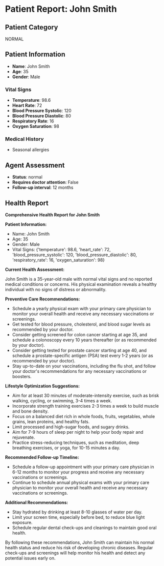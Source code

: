 # Patient Report: John Smith

## Patient Category

NORMAL

## Patient Information

- **Name**: John Smith
- **Age**: 35
- **Gender**: Male

### Vital Signs

- **Temperature**: 98.6
- **Heart Rate**: 72
- **Blood Pressure Systolic**: 120
- **Blood Pressure Diastolic**: 80
- **Respiratory Rate**: 16
- **Oxygen Saturation**: 98

### Medical History

- Seasonal allergies

## Agent Assessment

- **Status**: normal
- **Requires doctor attention**: False
- **Follow-up interval**: 12 months
## Health Report

**Comprehensive Health Report for John Smith**

**Patient Information:**

* Name: John Smith
* Age: 35
* Gender: Male
* Vital Signs: {'temperature': 98.6, 'heart_rate': 72, 'blood_pressure_systolic': 120, 'blood_pressure_diastolic': 80, 'respiratory_rate': 16, 'oxygen_saturation': 98}

**Current Health Assessment:**

John Smith is a 35-year-old male with normal vital signs and no reported medical conditions or concerns. His physical examination reveals a healthy individual with no signs of distress or abnormality.

**Preventive Care Recommendations:**

* Schedule a yearly physical exam with your primary care physician to monitor your overall health and receive any necessary vaccinations or screenings.
* Get tested for blood pressure, cholesterol, and blood sugar levels as recommended by your doctor.
* Consider getting screened for colon cancer starting at age 35, and schedule a colonoscopy every 10 years thereafter (or as recommended by your doctor).
* Consider getting tested for prostate cancer starting at age 40, and schedule a prostate-specific antigen (PSA) test every 1-2 years (or as recommended by your doctor).
* Stay up-to-date on your vaccinations, including the flu shot, and follow your doctor's recommendations for any necessary vaccinations or boosters.

**Lifestyle Optimization Suggestions:**

* Aim for at least 30 minutes of moderate-intensity exercise, such as brisk walking, cycling, or swimming, 3-4 times a week.
* Incorporate strength training exercises 2-3 times a week to build muscle and bone density.
* Focus on a balanced diet rich in whole foods, fruits, vegetables, whole grains, lean proteins, and healthy fats.
* Limit processed and high-sugar foods, and sugary drinks.
* Aim for 7-9 hours of sleep per night to help your body repair and rejuvenate.
* Practice stress-reducing techniques, such as meditation, deep breathing exercises, or yoga, for 10-15 minutes a day.

**Recommended Follow-up Timeline:**

* Schedule a follow-up appointment with your primary care physician in 6-12 months to monitor your progress and receive any necessary vaccinations or screenings.
* Continue to schedule annual physical exams with your primary care physician to monitor your overall health and receive any necessary vaccinations or screenings.

**Additional Recommendations:**

* Stay hydrated by drinking at least 8-10 glasses of water per day.
* Limit your screen time, especially before bed, to reduce blue light exposure.
* Schedule regular dental check-ups and cleanings to maintain good oral health.

By following these recommendations, John Smith can maintain his normal health status and reduce his risk of developing chronic diseases. Regular check-ups and screenings will help monitor his health and detect any potential issues early on.

